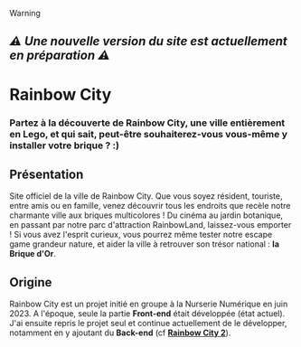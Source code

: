 > [!WARNING]
> ## ***⚠️ Une nouvelle version du site est actuellement en préparation ⚠️***

# Rainbow City

### Partez à la découverte de Rainbow City, **une ville entièrement en Lego**, et qui sait, peut-être souhaiterez-vous vous-même y installer votre brique ? :)

## Présentation
Site officiel de la ville de Rainbow City.
Que vous soyez résident, touriste, entre amis ou en famille, venez découvrir tous les endroits que recèle notre charmante ville aux briques multicolores !
Du cinéma au jardin botanique, en passant par notre parc d'attraction RainbowLand, laissez-vous emporter !
Si vous avez l'esprit curieux, vous pourrez même tester notre escape game grandeur nature, et aider la ville à retrouver son trésor national : **la Brique d'Or**.

## Origine
Rainbow City est un projet initié en groupe à la Nurserie Numérique en juin 2023.
A l'époque, seule la partie **Front-end** était développée (état actuel).
J'ai ensuite repris le projet seul et continue actuellement de le développer, notamment en y ajoutant du **Back-end** (cf **[Rainbow City 2](https://github.com/Morgan-B3/Rainbow-City2)**).
